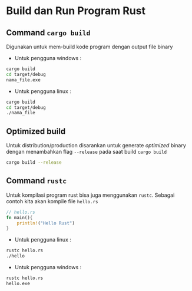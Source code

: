 # Build dan Run Program Rust

## Command `cargo build`
Digunakan untuk mem-build kode program dengan output file binary
- Untuk pengguna windows :
```bash
cargo build
cd target/debug
nama_file.exe
```
- Untuk pengguna linux :
```bash
cargo build
cd target/debug
./nama_file
```

## Optimized build
Untuk distribution/production disarankan untuk generate *optimized* binary dengan menambahkan flag `--release` pada saat build `cargo build`

```bash
cargo build --release
```

## Command `rustc`
Untuk kompilasi program rust bisa juga menggunakan `rustc`.
Sebagai contoh kita akan kompile file `hello.rs`

```rust
// hello.rs
fn main(){
    println!("Hello Rust")
}
```

- Untuk pengguna linux :
```bash
rustc hello.rs
./hello
```
- Untuk pengguna windows :
```bash
rustc hello.rs
hello.exe
```

